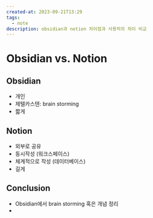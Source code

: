 ```yaml
---
created-at: 2023-09-21T13:29
tags:
  - note
description: obsidian과 notion 차이점과 사용처의 차이 비교
---
```

# Obsidian vs. Notion
## Obsidian
- 개인
- 제텔카스텐: brain storming
- 짧게
## Notion
- 외부로 공유
- 동시작성 (워크스페이스)
- 체계적으로 작성 (데이터베이스)
- 길게

## Conclusion
- Obsidian에서 brain storming 혹은 개념 정리
- 